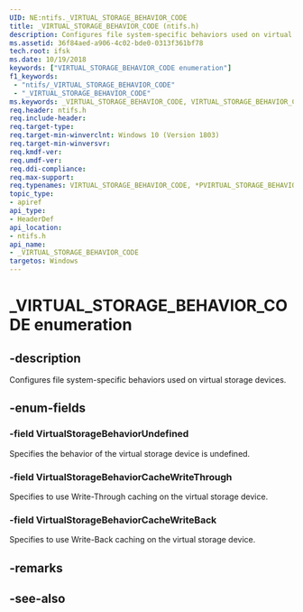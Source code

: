 ```yaml
---
UID: NE:ntifs._VIRTUAL_STORAGE_BEHAVIOR_CODE
title: _VIRTUAL_STORAGE_BEHAVIOR_CODE (ntifs.h)
description: Configures file system-specific behaviors used on virtual storage devices.
ms.assetid: 36f84aed-a906-4c02-bde0-0313f361bf78
tech.root: ifsk
ms.date: 10/19/2018
keywords: ["VIRTUAL_STORAGE_BEHAVIOR_CODE enumeration"]
f1_keywords:
 - "ntifs/_VIRTUAL_STORAGE_BEHAVIOR_CODE"
 - "_VIRTUAL_STORAGE_BEHAVIOR_CODE"
ms.keywords: _VIRTUAL_STORAGE_BEHAVIOR_CODE, VIRTUAL_STORAGE_BEHAVIOR_CODE, *PVIRTUAL_STORAGE_BEHAVIOR_CODE, 
req.header: ntifs.h
req.include-header:
req.target-type:
req.target-min-winverclnt: Windows 10 (Version 1803)
req.target-min-winversvr:
req.kmdf-ver:
req.umdf-ver:
req.ddi-compliance:
req.max-support:
req.typenames: VIRTUAL_STORAGE_BEHAVIOR_CODE, *PVIRTUAL_STORAGE_BEHAVIOR_CODE
topic_type: 
- apiref
api_type: 
- HeaderDef
api_location: 
- ntifs.h
api_name: 
- _VIRTUAL_STORAGE_BEHAVIOR_CODE
targetos: Windows
---
```


# _VIRTUAL_STORAGE_BEHAVIOR_CODE enumeration

## -description

Configures file system-specific behaviors used on virtual storage devices.


## -enum-fields

### -field VirtualStorageBehaviorUndefined 

Specifies the behavior of the virtual storage device is undefined.

### -field VirtualStorageBehaviorCacheWriteThrough 

Specifies to use Write-Through caching on the virtual storage device.

### -field VirtualStorageBehaviorCacheWriteBack 

Specifies to use Write-Back caching on the virtual storage device.

## -remarks

## -see-also
